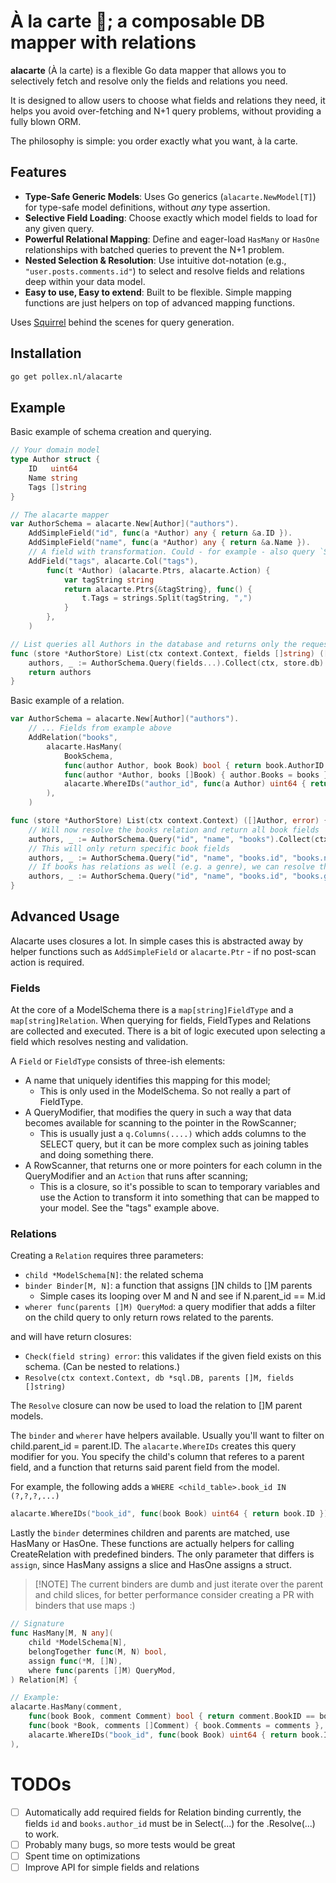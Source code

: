 # À la carte 🥞; a composable DB mapper with relations

**alacarte** (À la carte) is a flexible Go data mapper that allows you to selectively fetch and resolve only the fields 
and relations you need.

It is designed to allow users to choose what fields and relations they need, it helps you avoid over-fetching and N+1 
query problems, without providing a fully blown ORM.

The philosophy is simple: you order exactly what you want, à la carte.

## Features

  * **Type-Safe Generic Models**: Uses Go generics (`alacarte.NewModel[T]`) for type-safe model definitions, without 
    *any* type assertion.
  * **Selective Field Loading**: Choose exactly which model fields to load for any given query.
  * **Powerful Relational Mapping**: Define and eager-load `HasMany` or `HasOne` relationships with batched queries to prevent the N+1 problem.
  * **Nested Selection & Resolution**: Use intuitive dot-notation (e.g., `"user.posts.comments.id"`) to select and resolve fields and relations deep within your data model.
  * **Easy to use, Easy to extend**: Built to be flexible. Simple mapping functions are just helpers on top of advanced mapping functions.

Uses [Squirrel](https://github.com/Masterminds/squirrel) behind the scenes for query generation.

## Installation

```sh
go get pollex.nl/alacarte
```

## Example

Basic example of schema creation and querying.

```go
// Your domain model
type Author struct {
    ID   uint64
    Name string
    Tags []string
}

// The alacarte mapper
var AuthorSchema = alacarte.New[Author]("authors"). 
    AddSimpleField("id", func(a *Author) any { return &a.ID }).
    AddSimpleField("name", func(a *Author) any { return &a.Name }).
    // A field with transformation. Could - for example - also query `ST_X(loc), ST_Y(loc)` and map to []float64
    AddField("tags", alacarte.Col("tags"),
        func(t *Author) (alacarte.Ptrs, alacarte.Action) {
            var tagString string
            return alacarte.Ptrs{&tagString}, func() {
                t.Tags = strings.Split(tagString, ",")
            }
        },
    )

// List queries all Authors in the database and returns only the requested `fields` for the authors.
func (store *AuthorStore) List(ctx context.Context, fields []string) ([]Author, error) {
    authors, _ := AuthorSchema.Query(fields...).Collect(ctx, store.db)
    return authors
}

```

Basic example of a relation.

```go
var AuthorSchema = alacarte.New[Author]("authors"). 
    // ... Fields from example above
    AddRelation("books",
		alacarte.HasMany(
			BookSchema,
			func(author Author, book Book) bool { return book.AuthorID == author.ID },
			func(author *Author, books []Book) { author.Books = books },
            alacarte.WhereIDs("author_id", func(a Author) uint64 { return a.ID }),
		),
	)

func (store *AuthorStore) List(ctx context.Context) ([]Author, error) {
    // Will now resolve the books relation and return all book fields
    authors, _ := AuthorSchema.Query("id", "name", "books").Collect(ctx, store.db)
    // This will only return specific book fields
    authors, _ := AuthorSchema.Query("id", "name", "books.id", "books.name").Collect(ctx, store.db)
    // If books has relations as well (e.g. a genre), we can resolve them too.
    authors, _ := AuthorSchema.Query("id", "name", "books.id", "books.genre.name").Collect(ctx, store.db)
}
```

## Advanced Usage

Alacarte uses closures a lot. In simple cases this is abstracted away by helper functions such as `AddSimpleField` or 
`alacarte.Ptr` - if no post-scan action is required. 

### Fields

At the core of a ModelSchema there is a `map[string]FieldType` and a `map[string]Relation`. When querying for fields, 
FieldTypes and Relations are collected and executed. There is a bit of logic executed upon selecting a field which
resolves nesting and validation.

A `Field` or `FieldType` consists of three-ish elements:

- A name that uniquely identifies this mapping for this model;
    - This is only used in the ModelSchema. So not really a part of FieldType.
- A QueryModifier, that modifies the query in such a way that data becomes available for scanning to the pointer 
        in the RowScanner;
    - This is usually just a `q.Columns(....)` which adds columns to the SELECT query, but it can be more complex
        such as joining tables and doing something there.
- A RowScanner, that returns one or more pointers for each column in the QueryModifier and an `Action` that runs after scanning;
    - This is a closure, so it's possible to scan to temporary variables and use the Action to transform it into
        something that can be mapped to your model. See the "tags" example above.

### Relations

Creating a `Relation` requires three parameters:

- `child *ModelSchema[N]`: the related schema
- `binder Binder[M, N]`: a function that assigns []N childs to []M parents
    - Simple cases its looping over M and N and see if N.parent_id == M.id
- `wherer func(parents []M) QueryMod`: a query modifier that adds a filter on the child query to only return rows
    related to the parents.

and will have return closures:

- `Check(field string) error`: this validates if the given field exists on this schema. (Can be nested to relations.)
- `Resolve(ctx context.Context, db *sql.DB, parents []M, fields []string)`

The `Resolve` closure can now be used to load the relation to []M parent models.

The `binder` and `wherer` have helpers available. Usually you'll want to filter on child.parent_id = parent.ID. The 
`alacarte.WhereIDs` creates this query modifier for you. You specify the child's column that referes to a parent field,
and a function that returns said parent field from the model.

For example, the following adds a `WHERE <child_table>.book_id IN (?,?,?,...)`

```go
alacarte.WhereIDs("book_id", func(book Book) uint64 { return book.ID }),
```

Lastly the `binder` determines children and parents are matched, use HasMany or HasOne. These functions are actually 
helpers for calling CreateRelation with predefined binders. The only parameter that differs is `assign`, since HasMany 
assigns a slice and HasOne assigns a struct.

> [!NOTE] The current binders are dumb and just iterate over the parent and child slices, for better performance 
> consider creating a PR with binders that use maps :)

```go
// Signature
func HasMany[M, N any](
	child *ModelSchema[N],
	belongTogether func(M, N) bool,
	assign func(*M, []N),
	where func(parents []M) QueryMod,
) Relation[M] {

// Example:
alacarte.HasMany(comment,
    func(book Book, comment Comment) bool { return comment.BookID == book.ID },
    func(book *Book, comments []Comment) { book.Comments = comments },
    alacarte.WhereIDs("book_id", func(book Book) uint64 { return book.ID }),
),
```

# TODOs

- [ ] Automatically add required fields for Relation binding
    currently, the fields `id` and `books.author_id` must be in Select(...) for the .Resolve(...) to work.
- [ ] Probably many bugs, so more tests would be great
- [ ] Spent time on optimizations
- [ ] Improve API for simple fields and relations
